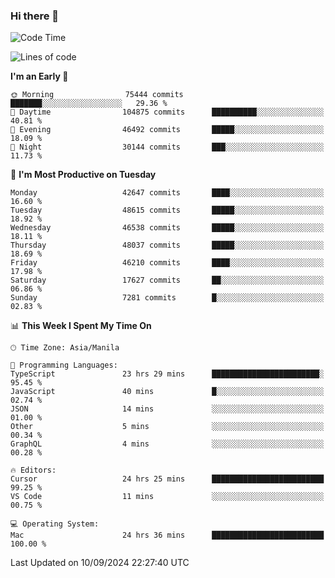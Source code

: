 ### Hi there 👋

<!--START_SECTION:waka-->
![Code Time](http://img.shields.io/badge/Code%20Time-5%2C528%20hrs%2031%20mins-blue)

![Lines of code](https://img.shields.io/badge/From%20Hello%20World%20I%27ve%20Written-116.8%20million%20lines%20of%20code-blue)

**I'm an Early 🐤** 

```text
🌞 Morning                75444 commits       ███████░░░░░░░░░░░░░░░░░░   29.36 % 
🌆 Daytime                104875 commits      ██████████░░░░░░░░░░░░░░░   40.81 % 
🌃 Evening                46492 commits       █████░░░░░░░░░░░░░░░░░░░░   18.09 % 
🌙 Night                  30144 commits       ███░░░░░░░░░░░░░░░░░░░░░░   11.73 % 
```
📅 **I'm Most Productive on Tuesday** 

```text
Monday                   42647 commits       ████░░░░░░░░░░░░░░░░░░░░░   16.60 % 
Tuesday                  48615 commits       █████░░░░░░░░░░░░░░░░░░░░   18.92 % 
Wednesday                46538 commits       █████░░░░░░░░░░░░░░░░░░░░   18.11 % 
Thursday                 48037 commits       █████░░░░░░░░░░░░░░░░░░░░   18.69 % 
Friday                   46210 commits       ████░░░░░░░░░░░░░░░░░░░░░   17.98 % 
Saturday                 17627 commits       ██░░░░░░░░░░░░░░░░░░░░░░░   06.86 % 
Sunday                   7281 commits        █░░░░░░░░░░░░░░░░░░░░░░░░   02.83 % 
```


📊 **This Week I Spent My Time On** 

```text
🕑︎ Time Zone: Asia/Manila

💬 Programming Languages: 
TypeScript               23 hrs 29 mins      ████████████████████████░   95.45 % 
JavaScript               40 mins             █░░░░░░░░░░░░░░░░░░░░░░░░   02.74 % 
JSON                     14 mins             ░░░░░░░░░░░░░░░░░░░░░░░░░   01.00 % 
Other                    5 mins              ░░░░░░░░░░░░░░░░░░░░░░░░░   00.34 % 
GraphQL                  4 mins              ░░░░░░░░░░░░░░░░░░░░░░░░░   00.28 % 

🔥 Editors: 
Cursor                   24 hrs 25 mins      █████████████████████████   99.25 % 
VS Code                  11 mins             ░░░░░░░░░░░░░░░░░░░░░░░░░   00.75 % 

💻 Operating System: 
Mac                      24 hrs 36 mins      █████████████████████████   100.00 % 
```


 Last Updated on 10/09/2024 22:27:40 UTC
<!--END_SECTION:waka-->


<!--
**rad182/rad182** is a ✨ _special_ ✨ repository because its `README.md` (this file) appears on your GitHub profile.

Here are some ideas to get you started:

- 🔭 I’m currently working on ...
- 🌱 I’m currently learning ...
- 👯 I’m looking to collaborate on ...
- 🤔 I’m looking for help with ...
- 💬 Ask me about ...
- 📫 How to reach me: ...
- 😄 Pronouns: ...
- ⚡ Fun fact: ...
-->
